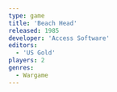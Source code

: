 ```yaml
---
type: game
title: 'Beach Head'
released: 1985
developer: 'Access Software'
editors: 
  - 'US Gold'
players: 2
genres:
  - Wargame
---
```

